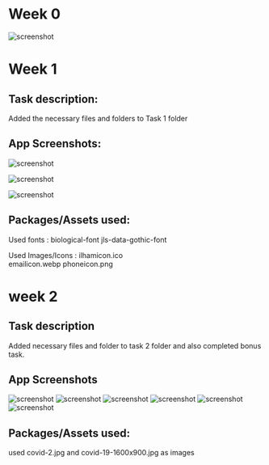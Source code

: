 # Week 0
![screenshot](https://github.com/skully-coder/IECSE-App-Winter-Project-20/blob/Ilham-Rahm/Task%200/screenshot.jpg)

# Week 1

## Task description:
Added the necessary files and folders to Task 1 folder

## App Screenshots:
![screenshot](https://github.com/skully-coder/IECSE-App-Winter-Project-20/blob/Ilham-Rahm/Task%201/Task1%20screenshot.png)

![screenshot](https://github.com/skully-coder/IECSE-App-Winter-Project-20/blob/Ilham-Rahm/Task%201/task%201%20dynamic.png)

![screenshot](https://github.com/skully-coder/IECSE-App-Winter-Project-20/blob/Ilham-Rahm/Task%201/task%201%20dynamic%202.png)

## Packages/Assets used:
Used fonts : biological-font
             jls-data-gothic-font

Used Images/Icons : ilhamicon.ico  
                    emailicon.webp
                    phoneicon.png       


# week 2

## Task description
Added necessary files and folder to task 2 folder and also completed bonus task.



## App Screenshots
![screenshot](https://github.com/skully-coder/IECSE-App-Winter-Project-20/blob/Ilham-Rahm/Task%202/main%20page.png)
![screenshot](https://github.com/skully-coder/IECSE-App-Winter-Project-20/blob/Ilham-Rahm/Task%202/transmission.png)
![screenshot](https://github.com/skully-coder/IECSE-App-Winter-Project-20/blob/Ilham-Rahm/Task%202/prevention1.png)
![screenshot](https://github.com/skully-coder/IECSE-App-Winter-Project-20/blob/Ilham-Rahm/Task%202/dark%20mode1(bonus).png)
![screenshot](https://github.com/skully-coder/IECSE-App-Winter-Project-20/blob/Ilham-Rahm/Task%202/dark%20mode2(bonus).png)
![screenshot](https://github.com/skully-coder/IECSE-App-Winter-Project-20/blob/Ilham-Rahm/Task%202/dark%20mode3(bonus).png)



## Packages/Assets used:
used covid-2.jpg and covid-19-1600x900.jpg as images